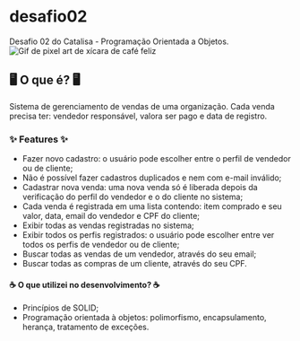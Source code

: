 # desafio02
Desafio 02 do Catalisa - Programação Orientada a Objetos.</br>
![Gif de pixel art de xícara de café feliz](https://i.pinimg.com/originals/64/6d/44/646d44e4cfb4a3e9d57cc2c479a9e27a.gif)
</br>
## :desktop_computer: O que é? :desktop_computer:
Sistema de gerenciamento de vendas de uma organização. Cada venda precisa ter: vendedor responsável, valora ser pago e data de registro.

### :sparkles: Features :sparkles:
- Fazer novo cadastro: o usuário pode escolher entre o perfil de vendedor ou de cliente;
- Não é possível fazer cadastros duplicados e nem com e-mail inválido;
- Cadastrar nova venda: uma nova venda só é liberada depois da verificação do perfil do vendedor e o do cliente no sistema;
- Cada venda é registrada em uma lista contendo: item comprado e seu valor, data, email do vendedor e CPF do cliente;
- Exibir todas as vendas registradas no sistema;
- Exibir todos os perfis registrados: o usuário pode escolher entre ver todos os perfis de vendedor ou de cliente;
- Buscar todas as vendas de um vendedor, através do seu email;
- Buscar todas as compras de um cliente, através do seu CPF.

#### :coffee: O que utilizei no desenvolvimento? :coffee:
- Princípios de SOLID;
- Programação orientada à objetos: polimorfismo, encapsulamento, herança, tratamento de exceções.


